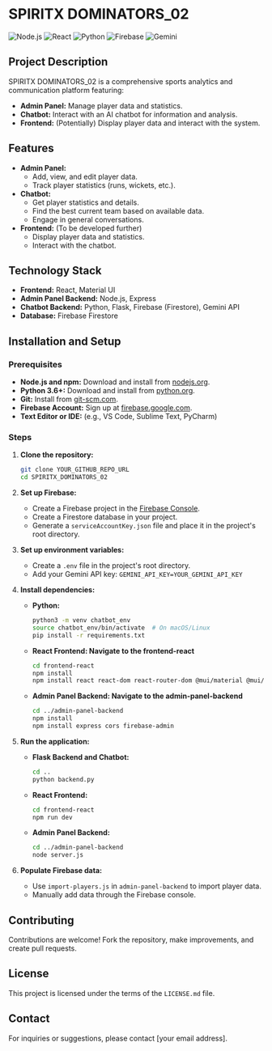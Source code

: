 # SPIRITX DOMINATORS_02

![Node.js](https://img.shields.io/badge/Node.js-v18.x-339933?style=for-the-badge&logo=Node.js)
![React](https://img.shields.io/badge/React-v18.x-61DAFB?style=for-the-badge&logo=React)
![Python](https://img.shields.io/badge/Python-v3.11-3776AB?style=for-the-badge&logo=Python)
![Firebase](https://img.shields.io/badge/Firebase-Firestore-FFCA28?style=for-the-badge&logo=Firebase)
![Gemini](https://img.shields.io/badge/Gemini-v1.5-4285F4?style=for-the-badge&logo=Google)

## Project Description

SPIRITX DOMINATORS_02 is a comprehensive sports analytics and communication platform featuring:

* **Admin Panel:** Manage player data and statistics.
* **Chatbot:** Interact with an AI chatbot for information and analysis.
* **Frontend:** (Potentially) Display player data and interact with the system.

## Features

* **Admin Panel:**
    * Add, view, and edit player data.
    * Track player statistics (runs, wickets, etc.).
* **Chatbot:**
    * Get player statistics and details.
    * Find the best current team based on available data.
    * Engage in general conversations.
* **Frontend:** (To be developed further)
    * Display player data and statistics.
    * Interact with the chatbot.

## Technology Stack

* **Frontend:** React, Material UI
* **Admin Panel Backend:** Node.js, Express
* **Chatbot Backend:** Python, Flask, Firebase (Firestore), Gemini API
* **Database:** Firebase Firestore

## Installation and Setup

### Prerequisites

* **Node.js and npm:** Download and install from [nodejs.org](https://nodejs.org/).
* **Python 3.6+:** Download and install from [python.org](https://www.python.org/).
* **Git:** Install from [git-scm.com](https://git-scm.com/).
* **Firebase Account:** Sign up at [firebase.google.com](https://firebase.google.com/).
* **Text Editor or IDE:** (e.g., VS Code, Sublime Text, PyCharm)

### Steps

1.  **Clone the repository:**

    ```bash
    git clone YOUR_GITHUB_REPO_URL
    cd SPIRITX_DOMINATORS_02
    ```

2.  **Set up Firebase:**

    * Create a Firebase project in the [Firebase Console](https://console.firebase.google.com/).
    * Create a Firestore database in your project.
    * Generate a `serviceAccountKey.json` file and place it in the project's root directory.

3.  **Set up environment variables:**

    * Create a `.env` file in the project's root directory.
    * Add your Gemini API key: `GEMINI_API_KEY=YOUR_GEMINI_API_KEY`

4.  **Install dependencies:**

    * **Python:**
        ```bash
        python3 -m venv chatbot_env
        source chatbot_env/bin/activate  # On macOS/Linux
        pip install -r requirements.txt
        ```

    * **React Frontend: Navigate to the frontend-react**
        ```bash
        cd frontend-react
        npm install
        npm install react react-dom react-router-dom @mui/material @mui/x-data-grid @emotion/react @emotion/styled axios framer-motion uuid
        ```

    * **Admin Panel Backend: Navigate to the admin-panel-backend**
        ```bash
        cd ../admin-panel-backend
        npm install
        npm install express cors firebase-admin
        ```

5.  **Run the application:**

    * **Flask Backend and Chatbot:**
        ```bash
        cd ..
        python backend.py
        ```

    * **React Frontend:**
        ```bash
        cd frontend-react
        npm run dev
        ```

    * **Admin Panel Backend:**
        ```bash
        cd ../admin-panel-backend
        node server.js
        ```

6.  **Populate Firebase data:**

    * Use `import-players.js` in `admin-panel-backend` to import player data.
    * Manually add data through the Firebase console.

## Contributing

Contributions are welcome! Fork the repository, make improvements, and create pull requests.

## License

This project is licensed under the terms of the `LICENSE.md` file.

## Contact

For inquiries or suggestions, please contact [your email address].
